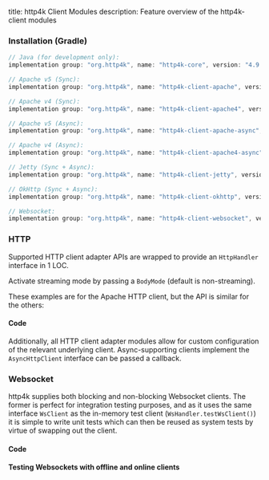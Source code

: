 title: http4k Client Modules
description: Feature overview of the http4k-client modules

### Installation (Gradle)

```groovy
// Java (for development only):
implementation group: "org.http4k", name: "http4k-core", version: "4.9.1.0"

// Apache v5 (Sync): 
implementation group: "org.http4k", name: "http4k-client-apache", version: "4.9.1.0"

// Apache v4 (Sync): 
implementation group: "org.http4k", name: "http4k-client-apache4", version: "4.9.1.0"

// Apache v5 (Async): 
implementation group: "org.http4k", name: "http4k-client-apache-async", version: "4.9.1.0"

// Apache v4 (Async): 
implementation group: "org.http4k", name: "http4k-client-apache4-async", version: "4.9.1.0"

// Jetty (Sync + Async): 
implementation group: "org.http4k", name: "http4k-client-jetty", version: "4.9.1.0"

// OkHttp (Sync + Async): 
implementation group: "org.http4k", name: "http4k-client-okhttp", version: "4.9.1.0"

// Websocket: 
implementation group: "org.http4k", name: "http4k-client-websocket", version: "4.9.1.0"
```

### HTTP
Supported HTTP client adapter APIs are wrapped to provide an `HttpHandler` interface in 1 LOC.

Activate streaming mode by passing a `BodyMode` (default is non-streaming).

These examples are for the Apache HTTP client, but the API is similar for the others:

#### Code [<img class="octocat"/>](https://github.com/http4k/http4k/blob/docs_reorg/src/docs/guide/reference/clients/example_http.kt)

<script src="https://gist-it.appspot.com/https://github.com/http4k/http4k/blob/docs_reorg/src/docs/guide/reference/clients/example_http.kt"></script>

Additionally, all HTTP client adapter modules allow for custom configuration of the relevant underlying client. Async-supporting clients implement the `AsyncHttpClient` interface can be passed a callback.

### Websocket
http4k supplies both blocking and non-blocking Websocket clients. The former is perfect for integration testing purposes, and as it uses the same interface `WsClient` as the in-memory test client (`WsHandler.testWsClient()`) it is simple to write unit tests which can then be reused as system tests by virtue of swapping out the client.

#### Code [<img class="octocat"/>](https://github.com/http4k/http4k/blob/docs_reorg/src/docs/guide/reference/clients/example_websocket.kt)

<script src="https://gist-it.appspot.com/https://github.com/http4k/http4k/blob/docs_reorg/src/docs/guide/reference/clients/example_websocket.kt"></script>

#### Testing Websockets with offline and online clients [<img class="octocat"/>](https://github.com/http4k/http4k/blob/docs_reorg/src/docs/guide/reference/clients/TestingWebsockets.kt)

<script src="https://gist-it.appspot.com/https://github.com/http4k/http4k/blob/docs_reorg/src/docs/guide/reference/clients/TestingWebsockets.kt"></script>
